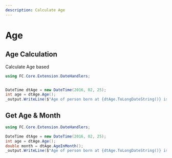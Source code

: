 ```yaml
---
description: Calculate Age
---
```


# Age

## Age Calculation

Calculate Age based

```csharp
using FC.Core.Extension.DateHandlers;


DateTime dtAge = new DateTime(2016, 02, 25);
int age = dtAge.Age();           
_output.WriteLine($"Age of person born at {dtAge.ToLongDateString()} is '{age}'");

```

## Get Age & Month

```csharp
using FC.Core.Extension.DateHandlers;

DateTime dtAge = new DateTime(2016, 02, 25);
int age = dtAge.Age();
double month = dtAge.AgeInMonth();
_output.WriteLine($"Age of person born at {dtAge.ToLongDateString()} is '{age}' Month {month}");
```



